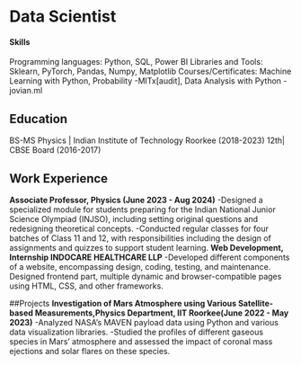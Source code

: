 # Data Scientist
#### Skills
Programming languages: Python, SQL, Power BI
Libraries and Tools: Sklearn, PyTorch, Pandas, Numpy, Matplotlib
Courses/Certificates: Machine Learning with Python, Probability -MITx[audit], Data Analysis with Python -
jovian.ml
## Education
BS-MS Physics | Indian Institute of Technology Roorkee (2018-2023)
12th| CBSE Board (2016-2017)
## Work Experience
**Associate Professor, Physics (June 2023 - Aug 2024)**
-Designed a specialized module for students preparing for the Indian National Junior Science Olympiad (INJSO),
including setting original questions and redesigning theoretical concepts.
-Conducted regular classes for four batches of Class 11 and 12, with responsibilities including the design of
assignments and quizzes to support student learning.
**Web Development, Internship INDOCARE HEALTHCARE LLP**
-Developed different components of a website, encompassing design, coding, testing, and maintenance. Designed
frontend part, multiple dynamic and browser-compatible pages using HTML, CSS, and other frameworks.

##Projects
**Investigation of Mars Atmosphere using Various Satellite-based Measurements,Physics Department, IIT Roorkee(June 2022 - May 2023)**
-Analyzed NASA’s MAVEN payload data using Python and various data visualization libraries.
-Studied the profiles of different gaseous species in Mars’ atmosphere and assessed the impact of coronal mass ejections and
solar flares on these species.




